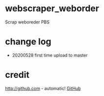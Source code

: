 # webscraper_weborder
Scrap weboreder PBS

# change log
* 20200528 first time upload to master

# credit
http://github.com - automatic!
[GitHub](http://github.com)
